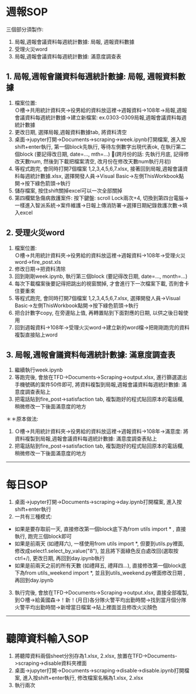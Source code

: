 # 週報SOP
三個部分須製作: <br>
1. 局報,週報會議資料每週統計數據: 局報, 週報資料數據
2. 受理火災word
3. 局報,週報會議資料每週統計數據: 滿意度調查表

## 1. 局報,週報會議資料每週統計數據: 局報, 週報資料數據
1. 檔案位置: <br>
Ｏ槽->共用統計資料夾->役男給的資料放這裡->週報資料->108年->局報,週報會議資料每週統計數據->建立新檔案: ex.0303-0309局報,週報會議資料每週統計數據
2. 更改日期, 選擇局報,週報資料數據tab, 將資料清空
3. 桌面->jupyter打開->Documents->scraping->week.ipynb打開檔案, 進入按shift+enter執行, 第一個block先執行, 等待左側數字出現代表ok, 在執行第二個block (要記得改日期, date=..., mth=...)
(跨月份的話: 先執行月底, 記得修改天數num, 然後到下載把檔案清空, 改月份在修改天數num執行月初)
4. 等程式跑完, 會同時打開7個檔案 1,2,3,4,5,6,7.xlsx, 接著回到局報,週報會議資料每週統計數據.xlsx, 選擇開發人員->Visual Basic->左側ThisWorkbook點開->按下綠色箭頭->執行
5. 儲存檔案, 按住shift關掉excel可以一次全部關掉
6. 第四欄緊急傷病救護案件: 按下鍵盤: scroll Lock兩次+4, 切換到第四台電腦->一樣進入智派系統->案件維護->日報上傳消防署->選擇日期紀錄救護次數->填入excel

## 2. 受理火災word
1. 檔案位置: <br>
Ｏ槽->共用統計資料夾->役男給的資料放這裡->週報資料->108年->受理火災word->fire_post.xls
2. 修改日期->把資料清除
3. 回到剛剛week.ipynb, 執行第三個block (要記得改日期, date=..., month=...)
4. 每次下載檔案後要記得把跳出的視窗關掉, 才會進行下一次檔案下載, 否則會卡住要重來
5. 等程式跑完, 會同時打開7個檔案 1,2,3,4,5,6,7.xlsx, 選擇開發人員->Visual Basic->左側ThisWorkbook點開->按下綠色箭頭->執行
6. 把合計數字copy, 在旁邊貼上值, 再轉置貼到下面對應的日期, 以供之後日報使用
7. 回到週報資料->108年->受理火災word->建立新的word檔->把剛剛跑完的資料複製直接貼上word

## 3. 局報,週報會議資料每週統計數據: 滿意度調查表
1. 繼續執行week.ipynb
2. 等跑完後, 會放在TFD->Documents->Scraping->output.xlsx, 進行篩選選出手機號碼的案件50件即可, 將資料複製到局報,週報會議資料每週統計數據: 滿意度調查表貼上
3. 把電話貼到fire_post->satisfaction tab, 複製跑好的程式貼回原本的電話欄, 稍微修改一下後面滿意度的地方

＊＊原本做法:
1. Ｏ槽->共用統計資料夾->役男給的資料放這裡->週報資料->108年->滿意度: 將資料複製到局報,週報會議資料每週統計數據: 滿意度調查表貼上
2. 把電話貼到fire_post->satisfaction tab, 複製跑好的程式貼回原本的電話欄, 稍微修改一下後面滿意度的地方

------------------------------
# 每日SOP
1. 桌面->jupyter打開->Documents->scraping->day.ipynb打開檔案, 進入按shift+enter執行
2. 一共有三種模式:
* 如果是要存取前一天, 直接修改第一個block底下為from utils import *
  , 直接執行, 跑完三個block即可
* 如果是前兩天 (如禮拜六), 一樣使用from utils import *, 但要到utils.py裡面, 修改成select1.select_by_value("8"), 並且將下面綠色反白處改回(選取按ctrl+/), 更改日期, 再回到day.ipynb執行
* 如果是前兩天之前的所有天數 (如禮拜五, 禮拜四...), 直接修改第一個block底下為from utils_weekend import *, 並且到utils_weekend.py裡面修改日期
, 再回到day.ipynb
3. 執行完後, 會放在TFD->Documents->Scraping->output.xlsx, 直接全部複製, 到Ｏ槽->給黃國森->！新！(月日)各分隊火警平均出勤時間->找到當月個分隊火警平均出勤時間->新增當日檔案->貼上裡面並且修改火災顏色

------------------------------
# 聽障資料輸入SOP
1. 將聽障資料兩個sheet分別存為1.xlsx, 2.xlsx, 放置在TFD->Documents->scraping->disable資料夾裡面
2. 桌面->jupyter打開->Documents->scraping->disable->disable.ipynb打開檔案, 進入按shift+enter執行, 修改檔案名稱為1.xlsx, 2.xlsx
3. 執行兩次
